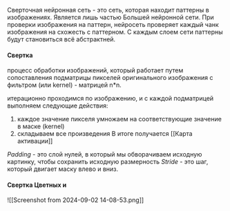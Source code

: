 Сверточная нейронная сеть - это сеть, которая находит паттерны в изображениях.
Является лишь частью Большей нейронной сети.
При проверки изображения на паттерн, нейросеть проверяет каждый чанк изображения на схожесть с паттерном. 
С каждым слоем сети паттерны будут становиться всё абстрактней.

#### Свертка
процесс обработки изображений, который работает путем сопоставления подматрицы пикселей оригинального изображения с фильтром (или kernel) - матрицей n\*n.

итерационно проходимся по изображению, и с каждой подматрицей выполняем следующие действия:
1) каждое значение пикселя умножаем на соответствующие значение в маске (kernel)
2) складываем все произведения
В итоге получается [[Карта активации]]

*Padding* - это слой нулей, в который мы обворачиваем исходную картинку, чтобы сохранить исходную размерность
*Stride* - это шаг, который двигает маску влево и вниз.
#### Свертка Цветных и
![[Screenshot from 2024-09-02 14-08-53.png]]
